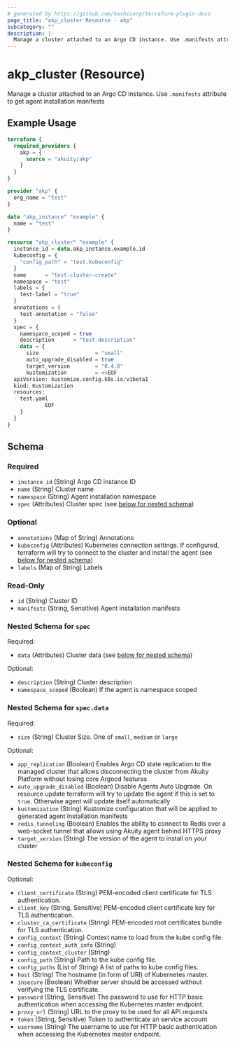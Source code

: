 ```yaml
---
# generated by https://github.com/hashicorp/terraform-plugin-docs
page_title: "akp_cluster Resource - akp"
subcategory: ""
description: |-
  Manage a cluster attached to an Argo CD instance. Use .manifests attribute to get agent installation manifests
---
```


# akp_cluster (Resource)

Manage a cluster attached to an Argo CD instance. Use `.manifests` attribute to get agent installation manifests

## Example Usage

```terraform
terraform {
  required_providers {
    akp = {
      source = "akuity/akp"
    }
  }
}

provider "akp" {
  org_name = "test"
}

data "akp_instance" "example" {
  name = "test"
}

resource "akp_cluster" "example" {
  instance_id = data.akp_instance.example.id
  kubeconfig = {
    "config_path" = "test.kubeconfig"
  }
  name      = "test-cluster-create"
  namespace = "test"
  labels = {
    test-label = "true"
  }
  annotations = {
    test-annotation = "false"
  }
  spec = {
    namespace_scoped = true
    description      = "test-description"
    data = {
      size                  = "small"
      auto_upgrade_disabled = true
      target_version        = "0.4.0"
      kustomization         = <<EOF
  apiVersion: kustomize.config.k8s.io/v1beta1
  kind: Kustomization
  resources:
  - test.yaml
            EOF
    }
  }
}
```

<!-- schema generated by tfplugindocs -->
## Schema

### Required

- `instance_id` (String) Argo CD instance ID
- `name` (String) Cluster name
- `namespace` (String) Agent installation namespace
- `spec` (Attributes) Cluster spec (see [below for nested schema](#nestedatt--spec))

### Optional

- `annotations` (Map of String) Annotations
- `kubeconfig` (Attributes) Kubernetes connection settings. If configured, terraform will try to connect to the cluster and install the agent (see [below for nested schema](#nestedatt--kubeconfig))
- `labels` (Map of String) Labels

### Read-Only

- `id` (String) Cluster ID
- `manifests` (String, Sensitive) Agent installation manifests

<a id="nestedatt--spec"></a>
### Nested Schema for `spec`

Required:

- `data` (Attributes) Cluster data (see [below for nested schema](#nestedatt--spec--data))

Optional:

- `description` (String) Cluster description
- `namespace_scoped` (Boolean) If the agent is namespace scoped

<a id="nestedatt--spec--data"></a>
### Nested Schema for `spec.data`

Required:

- `size` (String) Cluster Size. One of `small`, `medium` or `large`

Optional:

- `app_replication` (Boolean) Enables Argo CD state replication to the managed cluster that allows disconnecting the cluster from Akuity Platform without losing core Argocd features
- `auto_upgrade_disabled` (Boolean) Disable Agents Auto Upgrade. On resource update terraform will try to update the agent if this is set to `true`. Otherwise agent will update itself automatically
- `kustomization` (String) Kustomize configuration that will be applied to generated agent installation manifests
- `redis_tunneling` (Boolean) Enables the ability to connect to Redis over a web-socket tunnel that allows using Akuity agent behind HTTPS proxy
- `target_version` (String) The version of the agent to install on your cluster



<a id="nestedatt--kubeconfig"></a>
### Nested Schema for `kubeconfig`

Optional:

- `client_certificate` (String) PEM-encoded client certificate for TLS authentication.
- `client_key` (String, Sensitive) PEM-encoded client certificate key for TLS authentication.
- `cluster_ca_certificate` (String) PEM-encoded root certificates bundle for TLS authentication.
- `config_context` (String) Context name to load from the kube config file.
- `config_context_auth_info` (String)
- `config_context_cluster` (String)
- `config_path` (String) Path to the kube config file.
- `config_paths` (List of String) A list of paths to kube config files.
- `host` (String) The hostname (in form of URI) of Kubernetes master.
- `insecure` (Boolean) Whether server should be accessed without verifying the TLS certificate.
- `password` (String, Sensitive) The password to use for HTTP basic authentication when accessing the Kubernetes master endpoint.
- `proxy_url` (String) URL to the proxy to be used for all API requests
- `token` (String, Sensitive) Token to authenticate an service account
- `username` (String) The username to use for HTTP basic authentication when accessing the Kubernetes master endpoint.
